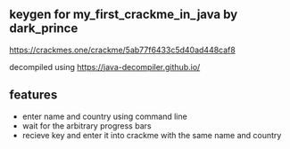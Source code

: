 ## keygen for my_first_crackme_in_java by dark_prince

https://crackmes.one/crackme/5ab77f6433c5d40ad448caf8

decompiled using https://java-decompiler.github.io/

## features

* enter name and country using command line
* wait for the arbitrary progress bars
* recieve key and enter it into crackme with the same name and country
